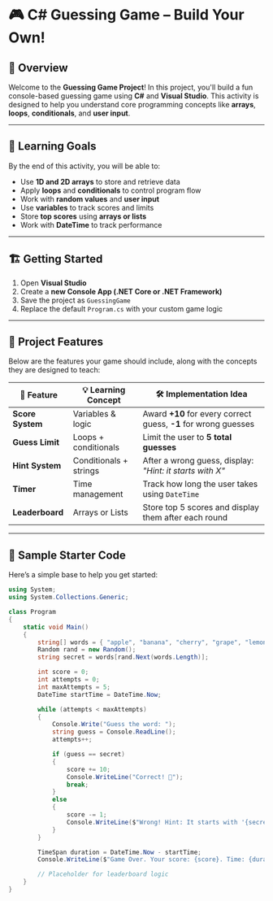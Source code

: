 # 🎮 C# Guessing Game – Build Your Own!

## 🧠 Overview
Welcome to the **Guessing Game Project**! In this project, you'll build a fun console-based guessing game using **C#** and **Visual Studio**. This activity is designed to help you understand core programming concepts like **arrays**, **loops**, **conditionals**, and **user input**.

---

## 🎯 Learning Goals

By the end of this activity, you will be able to:

- Use **1D and 2D arrays** to store and retrieve data
- Apply **loops** and **conditionals** to control program flow
- Work with **random values** and **user input**
- Use **variables** to track scores and limits
- Store **top scores** using **arrays or lists**
- Work with **DateTime** to track performance

---

## 🏗️ Getting Started

1. Open **Visual Studio**
2. Create a **new Console App (.NET Core or .NET Framework)**
3. Save the project as `GuessingGame`
4. Replace the default `Program.cs` with your custom game logic

---

## 🚀 Project Features

Below are the features your game should include, along with the concepts they are designed to teach:

| 🌟 Feature        | 💡 Learning Concept     | 🛠️ Implementation Idea                                           |
|------------------|-------------------------|------------------------------------------------------------------|
| **Score System** | Variables & logic       | Award **+10** for every correct guess, **-1** for wrong guesses |
| **Guess Limit**  | Loops + conditionals    | Limit the user to **5 total guesses**                           |
| **Hint System**  | Conditionals + strings  | After a wrong guess, display: *"Hint: it starts with X"*       |
| **Timer**        | Time management         | Track how long the user takes using `DateTime`                  |
| **Leaderboard**  | Arrays or Lists         | Store top 5 scores and display them after each round            |

---

## 🧩 Sample Starter Code

Here’s a simple base to help you get started:

```csharp
using System;
using System.Collections.Generic;

class Program
{
    static void Main()
    {
        string[] words = { "apple", "banana", "cherry", "grape", "lemon" };
        Random rand = new Random();
        string secret = words[rand.Next(words.Length)];

        int score = 0;
        int attempts = 0;
        int maxAttempts = 5;
        DateTime startTime = DateTime.Now;

        while (attempts < maxAttempts)
        {
            Console.Write("Guess the word: ");
            string guess = Console.ReadLine();
            attempts++;

            if (guess == secret)
            {
                score += 10;
                Console.WriteLine("Correct! 🎉");
                break;
            }
            else
            {
                score -= 1;
                Console.WriteLine($"Wrong! Hint: It starts with '{secret[0]}'");
            }
        }

        TimeSpan duration = DateTime.Now - startTime;
        Console.WriteLine($"Game Over. Your score: {score}. Time: {duration.Seconds} seconds.");

        // Placeholder for leaderboard logic
    }
}

